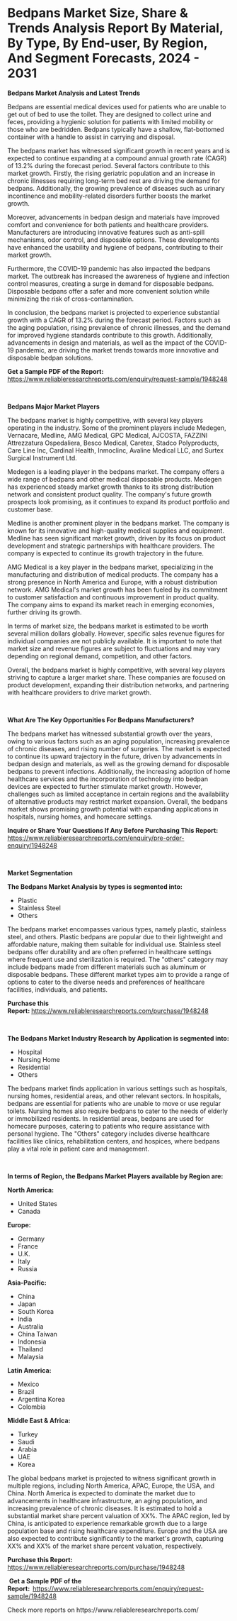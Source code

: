 <p><h1>Bedpans Market Size, Share & Trends Analysis Report By Material, By Type, By End-user, By Region, And Segment Forecasts, 2024 - 2031</h1></p><p><strong>Bedpans Market Analysis and Latest Trends</strong></p>
<p><p>Bedpans are essential medical devices used for patients who are unable to get out of bed to use the toilet. They are designed to collect urine and feces, providing a hygienic solution for patients with limited mobility or those who are bedridden. Bedpans typically have a shallow, flat-bottomed container with a handle to assist in carrying and disposal.</p><p>The bedpans market has witnessed significant growth in recent years and is expected to continue expanding at a compound annual growth rate (CAGR) of 13.2% during the forecast period. Several factors contribute to this market growth. Firstly, the rising geriatric population and an increase in chronic illnesses requiring long-term bed rest are driving the demand for bedpans. Additionally, the growing prevalence of diseases such as urinary incontinence and mobility-related disorders further boosts the market growth.</p><p>Moreover, advancements in bedpan design and materials have improved comfort and convenience for both patients and healthcare providers. Manufacturers are introducing innovative features such as anti-spill mechanisms, odor control, and disposable options. These developments have enhanced the usability and hygiene of bedpans, contributing to their market growth.</p><p>Furthermore, the COVID-19 pandemic has also impacted the bedpans market. The outbreak has increased the awareness of hygiene and infection control measures, creating a surge in demand for disposable bedpans. Disposable bedpans offer a safer and more convenient solution while minimizing the risk of cross-contamination.</p><p>In conclusion, the bedpans market is projected to experience substantial growth with a CAGR of 13.2% during the forecast period. Factors such as the aging population, rising prevalence of chronic illnesses, and the demand for improved hygiene standards contribute to this growth. Additionally, advancements in design and materials, as well as the impact of the COVID-19 pandemic, are driving the market trends towards more innovative and disposable bedpan solutions.</p></p>
<p><strong>Get a Sample PDF of the Report:&nbsp;</strong> <a href="https://www.reliableresearchreports.com/enquiry/request-sample/1948248">https://www.reliableresearchreports.com/enquiry/request-sample/1948248</a></p>
<p>&nbsp;</p>
<p><strong>Bedpans Major Market Players</strong></p>
<p><p>The bedpans market is highly competitive, with several key players operating in the industry. Some of the prominent players include Medegen, Vernacare, Medline, AMG Medical, GPC Medical, AJCOSTA, FAZZINI Attrezzatura Ospedaliera, Besco Medical, Caretex, Stadco Polyproducts, Care Line Inc, Cardinal Health, Inmoclinc, Avaline Medical LLC, and Surtex Surgical Instrument Ltd.</p><p>Medegen is a leading player in the bedpans market. The company offers a wide range of bedpans and other medical disposable products. Medegen has experienced steady market growth thanks to its strong distribution network and consistent product quality. The company's future growth prospects look promising, as it continues to expand its product portfolio and customer base.</p><p>Medline is another prominent player in the bedpans market. The company is known for its innovative and high-quality medical supplies and equipment. Medline has seen significant market growth, driven by its focus on product development and strategic partnerships with healthcare providers. The company is expected to continue its growth trajectory in the future.</p><p>AMG Medical is a key player in the bedpans market, specializing in the manufacturing and distribution of medical products. The company has a strong presence in North America and Europe, with a robust distribution network. AMG Medical's market growth has been fueled by its commitment to customer satisfaction and continuous improvement in product quality. The company aims to expand its market reach in emerging economies, further driving its growth.</p><p>In terms of market size, the bedpans market is estimated to be worth several million dollars globally. However, specific sales revenue figures for individual companies are not publicly available. It is important to note that market size and revenue figures are subject to fluctuations and may vary depending on regional demand, competition, and other factors.</p><p>Overall, the bedpans market is highly competitive, with several key players striving to capture a larger market share. These companies are focused on product development, expanding their distribution networks, and partnering with healthcare providers to drive market growth.</p></p>
<p>&nbsp;</p>
<p><strong>What Are The Key Opportunities For Bedpans Manufacturers?</strong></p>
<p><p>The bedpans market has witnessed substantial growth over the years, owing to various factors such as an aging population, increasing prevalence of chronic diseases, and rising number of surgeries. The market is expected to continue its upward trajectory in the future, driven by advancements in bedpan design and materials, as well as the growing demand for disposable bedpans to prevent infections. Additionally, the increasing adoption of home healthcare services and the incorporation of technology into bedpan devices are expected to further stimulate market growth. However, challenges such as limited acceptance in certain regions and the availability of alternative products may restrict market expansion. Overall, the bedpans market shows promising growth potential with expanding applications in hospitals, nursing homes, and homecare settings.</p></p>
<p><strong>Inquire or Share Your Questions If Any Before Purchasing This Report:</strong> <a href="https://www.reliableresearchreports.com/enquiry/pre-order-enquiry/1948248">https://www.reliableresearchreports.com/enquiry/pre-order-enquiry/1948248</a></p>
<p>&nbsp;</p>
<p><strong>Market Segmentation</strong></p>
<p><strong>The Bedpans Market Analysis by types is segmented into:</strong></p>
<p><ul><li>Plastic</li><li>Stainless Steel</li><li>Others</li></ul></p>
<p><p>The bedpans market encompasses various types, namely plastic, stainless steel, and others. Plastic bedpans are popular due to their lightweight and affordable nature, making them suitable for individual use. Stainless steel bedpans offer durability and are often preferred in healthcare settings where frequent use and sterilization is required. The "others" category may include bedpans made from different materials such as aluminum or disposable bedpans. These different market types aim to provide a range of options to cater to the diverse needs and preferences of healthcare facilities, individuals, and patients.</p></p>
<p><strong>Purchase this Report:&nbsp;</strong><a href="https://www.reliableresearchreports.com/purchase/1948248">https://www.reliableresearchreports.com/purchase/1948248</a></p>
<p>&nbsp;</p>
<p><strong>The Bedpans Market Industry Research by Application is segmented into:</strong></p>
<p><ul><li>Hospital</li><li>Nursing Home</li><li>Residential</li><li>Others</li></ul></p>
<p><p>The bedpans market finds application in various settings such as hospitals, nursing homes, residential areas, and other relevant sectors. In hospitals, bedpans are essential for patients who are unable to move or use regular toilets. Nursing homes also require bedpans to cater to the needs of elderly or immobilized residents. In residential areas, bedpans are used for homecare purposes, catering to patients who require assistance with personal hygiene. The "Others" category includes diverse healthcare facilities like clinics, rehabilitation centers, and hospices, where bedpans play a vital role in patient care and management.</p></p>
<p>&nbsp;</p>
<p><strong>In terms of Region, the Bedpans Market Players available by Region are:</strong></p>
<p>
    <p> <strong> North America: </strong>
        <ul>
            <li>United States</li>
            <li>Canada</li>
        </ul>
        </p> 
    <p> <strong> Europe: </strong>
        <ul>
            <li>Germany</li>
            <li>France</li>
            <li>U.K.</li>
            <li>Italy</li>
            <li>Russia</li>
        </ul>
        </p> 
    <p> <strong> Asia-Pacific: </strong>
        <ul>
            <li>China</li>
            <li>Japan</li>
            <li>South Korea</li>
            <li>India</li>
            <li>Australia</li>
            <li>China Taiwan</li>
            <li>Indonesia</li>
            <li>Thailand</li>
            <li>Malaysia</li>
        </ul>
        </p> 
    <p> <strong> Latin America: </strong>
        <ul>
            <li>Mexico</li>
            <li>Brazil</li>
            <li>Argentina Korea</li>
            <li>Colombia</li>
        </ul>
        </p> 
    <p> <strong> Middle East & Africa: </strong>
        <ul>
            <li>Turkey</li>
            <li>Saudi</li>
            <li>Arabia</li>
            <li>UAE</li>
            <li>Korea</li>
        </ul>
    </p>
    </p>
<p><p>The global bedpans market is projected to witness significant growth in multiple regions, including North America, APAC, Europe, the USA, and China. North America is expected to dominate the market due to advancements in healthcare infrastructure, an aging population, and increasing prevalence of chronic diseases. It is estimated to hold a substantial market share percent valuation of XX%. The APAC region, led by China, is anticipated to experience remarkable growth due to a large population base and rising healthcare expenditure. Europe and the USA are also expected to contribute significantly to the market's growth, capturing XX% and XX% of the market share percent valuation, respectively.</p></p>
<p><strong>Purchase this Report: </strong><a href="https://www.reliableresearchreports.com/purchase/1948248">https://www.reliableresearchreports.com/purchase/1948248</a></p>
<p>&nbsp;<strong>Get a Sample PDF of the Report:&nbsp;&nbsp;</strong><a href="https://www.reliableresearchreports.com/enquiry/request-sample/1948248">https://www.reliableresearchreports.com/enquiry/request-sample/1948248</a></p>
<p><strong></strong></p>
<p>Check more reports on https://www.reliableresearchreports.com/</p>